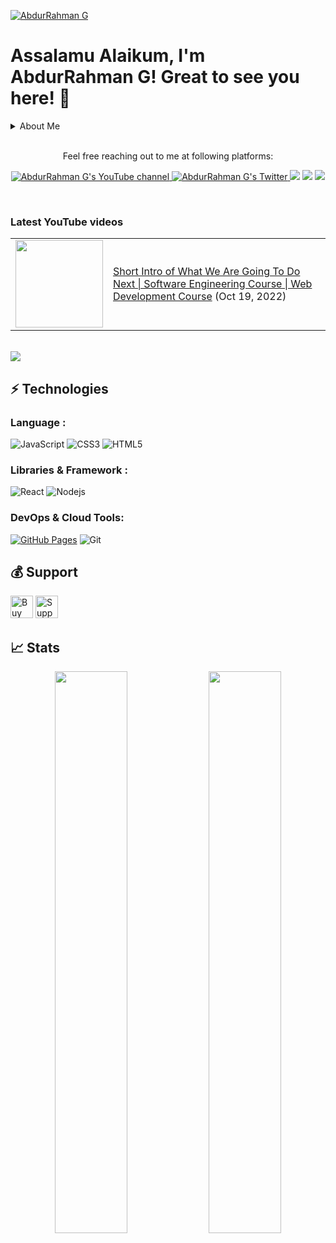 <!-- Main header image -->
[![AbdurRahman G](https://blogger.googleusercontent.com/img/b/R29vZ2xl/AVvXsEivkeffKSjJ87DzuwDoB6zccwh7o0PB-XV4vXRCuNgKre5fZBerSVgqDaQOvcpKHFw_BnLCIOTtkqxOnsXHkw7imTM5z8jIRU70KdXjJhTQYtNPo4bQHcbLT99Sy2WDdUSxYLLu68wtcgF5UU0jSakL5_gfNbklfEj22gcZXuNEbLfunlRVNO82VDo9TA/s16000/GitHub%20Heading%20Image%201500%20x%20500.png "Briefly About AbdurRahman G")](https://abdurrahmang.com)

<!-- This is Main Heading of the page -->
# Assalamu Alaikum, I'm AbdurRahman G! Great to see you here! 👋

<!-- 
This is the Title and Description of the section like here is About Me. Once anyone will click on About Me text then that user will get detailed description of that particular option 
-->
<details>
  <summary>About Me</summary>
  AbdurRahman G is A Software Engineer (Full Stack Developer) and An Orator, An Entrepreneur, A Digital Creator, A Digital Marketer, An Influencer.
</details>

<br>

<!-- Sociel Media -->
<p align="center">Feel free reaching out to me at following platforms:</p>

<p align="center">
  <a href="http://youtube.com/TechCutting?sub_confirmation=1">
    <img src="https://img.shields.io/youtube/channel/subscribers/UCrQ9tWwT5vs5Dn4eGRbjnsA?style=for-the-badge&logo=youtube&label=Youtube&color=FF0000" alt="AbdurRahman G's YouTube channel"/>
  </a>
  <a href="http://twitter.com/AbdurRahmanG_">
    <img src="https://img.shields.io/twitter/follow/AbdurRahmanG_?label=Twitter&logo=twitter&style=for-the-badge&color=blue" alt="AbdurRahman G's Twitter"/>
  </a>
<a href="https://www.linkedin.com/in/AbdurRahmanGOfficial"><img src="https://img.shields.io/badge/LinkedIn-0077B5?style=for-the-badge&logo=linkedin&logoColor=white"></a>  
  <a href="https://www.instagram.com/AbdurRahmanGOfficial"><img src="https://img.shields.io/badge/Instagram-E4405F?style=for-the-badge&logo=instagram&logoColor=white"></a> 
  <a href="mailto:tom.AbdurRahmanGOfficial@gmail.com"><img src="https://img.shields.io/badge/mail-EA4335?style=for-the-badge&logo=gmail&logoColor=white"></a>
</p>

<br>

### Latest YouTube videos

<table>
<!-- YOUTUBE-VIDEOS-LIST:START -->
<tr>
<td><a href="https://www.youtube.com/watch?v=52VqF9zxWuY"><img width="140px" src="https://i.ytimg.com/vi/52VqF9zxWuY/mqdefault.jpg"></a>
</td>
<td>
<a href="https://www.youtube.com/watch?v=52VqF9zxWuY">Short Intro of What We Are Going To Do Next | Software Engineering Course | Web Development Course</a> (Oct 19, 2022)<br/>
</td>
</tr>

<!-- YOUTUBE-VIDEOS-LIST:END -->
</table>

<br>

<img src="https://activity-graph.herokuapp.com/graph?username=AbdurRahmanG&bg_color=0f2d3d&color=1cadfb&line=1cadfb&point=1cadfb&area=true&hide_border=true">

<!-- Technologies Which I learnt -->
## ⚡ Technologies

<!-- The Languages which I know -->
### Language :
![JavaScript](https://img.shields.io/badge/-JavaScript-black?style=flat-square&logo=javascript)
![CSS3](https://img.shields.io/badge/-CSS3-1572B6?style=flat-square&logo=css3)
![HTML5](https://img.shields.io/badge/-HTML5-E34F26?style=flat-square&logo=html5&logoColor=white)


<!-- Libraries & Frameworks which I know -->
### Libraries & Framework :

![React](https://img.shields.io/badge/-React-black?style=flat-square&logo=react)
![Nodejs](https://img.shields.io/badge/-Nodejs-black?style=flat-square&logo=Node.js)

<!--
<a href="#"><img alt="MongoDB" src ="https://img.shields.io/badge/MongoDB-%234ea94b.svg?logo=mongodb&logoColor=white"></a>
![Redis](https://img.shields.io/badge/-Redis-black?style=flat-square&logo=Redis)
<a href="#"><img alt="Material Design" src="https://img.shields.io/badge/Material%20Design%20-%230081CB.svg?logo=material-design&logoColor=white"></a>
![Bootstrap](https://img.shields.io/badge/-Bootstrap-563D7C?style=flat-square&logo=bootstrap)
![ElasticSearch](https://img.shields.io/badge/-ElasticSearch-005571?style=flat-square&logo=elasticsearch)
![GraphQL](https://img.shields.io/badge/-GraphQL-E10098?style=flat-square&logo=graphql)
![Apollo GraphQL](https://img.shields.io/badge/-Apollo%20GraphQL-311C87?style=flat-square&logo=apollo-graphql)
![PostgreSQL](https://img.shields.io/badge/-PostgreSQL-336791?style=flat-square&logo=postgresql)
<a href="#"><img alt="Keras" src="https://img.shields.io/badge/Keras%20-%23D00000.svg?logo=Keras&logoColor=white"></a>
<a href="#"><img alt="NumPy" src="https://img.shields.io/badge/Numpy%20-%23013243.svg?logo=numpy&logoColor=white"></a>
<a href="#"><img alt="Pandas" src="https://img.shields.io/badge/Pandas%20-%23150458.svg?logo=pandas&logoColor=white"></a>
-->

<!-- DevOps & Cloud Tools which I know -->
### DevOps & Cloud Tools:

<a href="#"><img alt="GitHub Pages" src="https://img.shields.io/badge/GitHub%20Pages-%23327FC7.svg?logo=github&logoColor=white"></a>
![Git](https://img.shields.io/badge/-Git-black?style=flat-square&logo=git)

<!--
<a href="#"><img alt="Heroku" src="https://img.shields.io/badge/Heroku%20-%23430098.svg?logo=heroku&logoColor=white"></a>
![DigitalOcean](https://img.shields.io/badge/-Digital%20Ocean-darkblue?style=flat-square&logo=digitalocean)
![Amazon AWS](https://img.shields.io/badge/Amazon%20AWS-232F3E?style=flat-square&logo=amazon-aws)
![Microsoft Azure](https://img.shields.io/badge/Microsoft%20Azure-232F7E?style=flat-square&logo=microsoft-azure)
![Google Cloud](https://img.shields.io/badge/Google%20Cloud-black?style=flat-square&logo=google-cloud)
![Docker](https://img.shields.io/badge/-Docker-black?style=flat-square&logo=docker)
<a href="#"><img alt="Postman" src="https://img.shields.io/badge/Postman-FF6C37?logo=postman&logoColor=white"></a>
<a href="#"><img alt="Vercel" src="https://img.shields.io/badge/Vercel%20-%23000000.svg?logo=vercel&logoColor=white"></a>
-->


<!-- Support link to get financial support -->
## 💰 Support
<p>
<a href='https://ko-fi.com/abdurrahmang' target='_blank'><img height='36' style='border:0px;height:36px;' src='https://cdn.ko-fi.com/cdn/kofi4.png?v=2' border='0' alt='Buy Me a Coffee at ko-fi.com' /></a>
<a href='https://www.buymeacoffee.com/abdurrahmang' target='_blank'><img height='36' style='border:0px;height:36px;' src='https://cdn.buymeacoffee.com/buttons/v2/default-yellow.png' border='0' alt='Support AbdurRahman G on buymecoffee' /></a>
</p>

<!--
### Testimonials

<table>
  <tr>
    <th>Author</th>
    <th>Message</th>
  </tr>
  <tr>
    <td><a target="_blank" href="https://twitter.com/urlichsanais/status/1349358736092094467">Anaïs Urlichs</a></td>
    <td>Eddie is probably the most genuine and kind person I know in tech 🥰 providing opportunities and consistently cheering without expecting anything in return! He just recommended me for a podcast 😱</td>
  </tr>
  <tr>
    <td><a target="_blank" href="https://twitter.com/yalematta/status/1304541107330658313">Layale</a></td>
    <td>Following @eddiejaoude videos helped me a lot. You'll learn by practicing during his livestreams. Check his YouTube channel!</td>
  </tr>
  <tr>
    <td><a target="_blank" href="https://twitter.com/__nawalhmw/status/1304572901140635648">Nawal Alhamwi</a></td>
    <td>YES, CAN'T AGREE MORE!! 💯 His videos (both the content && the way he delivers information) made me love Github more!🤩 Thanks @eddiejaoude 🌟</td>
  </tr>
  <tr>
    <td><a target="_blank" href="https://twitter.com/allanregush/status/1304484456221167617">Allan Regush</a></td>
    <td>Working with @eddiejaoude and his open source community has been a positive experience. If you have been wanting to contribute to open source but don't know where to start. Come join the community.</td>
  </tr>
</table>

-->

  
<!-- GitHub States -->
## 📈 Stats
<p align="center">
	
  <img width="48%" src="https://github-readme-stats.vercel.app/api?username=abdurrahmang&show_icons=true&theme=tokyonight" />
  <img width="48%" src="https://github-readme-streak-stats.herokuapp.com/?user=abdurrahmang&theme=tokyonight" />
</p>

